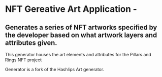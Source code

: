 # NFT Gereative Art Application - 
## Generates a series of NFT artworks specified by the developer based on what artwork layers and attributes given. 

This generator houses the art elements and attributes for the Pillars and Rings NFT project

Generator is a fork of the Hashlips Art generator.
